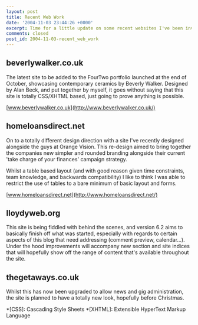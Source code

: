 ```yaml
---
layout: post
title: Recent Web Work
date: '2004-11-03 23:44:26 +0000'
excerpt: Time for a little update on some recent websites I've been involved with.
comments: closed
post_id: 2004-11-03-recent_web_work
---
```

## beverlywalker.co.uk
The latest site to be added to the FourTwo portfolio launched at the end of October, showcasing contemporary ceramics by Beverly Walker. Designed by Alan Beck, and put together by myself, it goes without saying that this site is totally CSS/XHTML based, just going to prove anything is possible.

[www.beverlywalker.co.uk](http://www.beverlywalker.co.uk/)

## homeloansdirect.net
On to a totally different design direction with a site I've recently designed alongside the guys at Orange Vision. This re-design aimed to bring together the companies new simpler and rounded branding alongside their current 'take charge of your finances' campaign strategy.

Whilst a table based layout (and with good reason given time constraints, team knowledge, and backwards compatibility) I like to think I was able to restrict the use of tables to a bare minimum of basic layout and forms.

[www.homeloansdirect.net](http://www.homeloansdirect.net/)

## lloydyweb.org
This site is being fiddled with behind the scenes, and version 6.2 aims to basically finish off what was started, especially with regards to certain aspects of this blog that need addressing (comment preview, calendar...). Under the hood improvements will accompany new section and site indices that will hopefully show off the range of content that's available throughout the site.

## thegetaways.co.uk
Whilst this has now been upgraded to allow news and gig administration, the site is planned to have a totally new look, hopefully before Christmas.

*[CSS]: Cascading Style Sheets
*[XHTML]: Extensible HyperText Markup Language